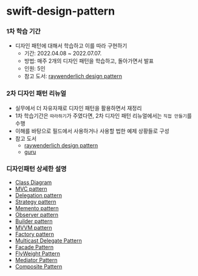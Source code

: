 # swift-design-pattern


### 1차 학습 기간
- 디자인 패턴에 대해서 학습하고 이를 따라 구현하기
   - 기간: 2022.04.08 ~ 2022.07.07.
   - 방법: 매주 2개의 디자인 패턴을 학습하고, 돌아가면서 발표
   - 인원: 5인
   - 참고 도서: [raywenderlich design pattern](https://www.raywenderlich.com/books/design-patterns-by-tutorials)

### 2차 디자인 패턴 리뉴얼
- 실무에서 더 자유자재로 디자인 패턴을 활용하면서 재정리
- 1차 학습기간은 `따라하기`가 주였다면, 2차 디자인 패턴 리뉴얼에서는 `직접 만들기`를 수행
- 이해를 바탕으로 필드에서 사용하거나 사용할 법한 예제 상황들로 구성
- 참고 도서
   - [raywenderlich design pattern](https://www.raywenderlich.com/books/design-patterns-by-tutorials)
   - [guru](https://refactoring.guru/ko/design-patterns/swift)

### 디자인패턴 상세한 설명
- [Class Diagram](https://rldd.tistory.com/365)
- [MVC pattern](https://rldd.tistory.com/366)
- [Delegation pattern](https://rldd.tistory.com/366)
- [Strategy pattern](https://rldd.tistory.com/371)
- [Memento pattern](https://rldd.tistory.com/376)
- [Observer pattern](https://rldd.tistory.com/382)
- [Builder pattern](https://rldd.tistory.com/383)
- [MVVM pattern](https://rldd.tistory.com/384)
- [Factory pattern](https://rldd.tistory.com/394)
- [Multicast Delegate Pattern](https://rldd.tistory.com/447)
- [Facade Pattern](https://rldd.tistory.com/448)
- [FlyWeight Pattern](https://rldd.tistory.com/449)
- [Mediator Pattern](https://rldd.tistory.com/452)
- [Composite Pattern](https://rldd.tistory.com/453)
